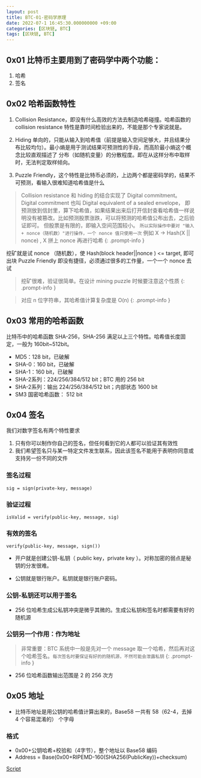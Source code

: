 ```yaml
---
layout: post
title: BTC-01-密码学原理
date: 2022-07-1 16:45:30.000000000 +09:00
categories: [区块链, BTC]
tags: [区块链, BTC]
---
```


## 0x01 比特币主要用到了密码学中两个功能：
1. 哈希
2. 签名

## 0x02 哈希函数特性
1. Collision Resistance，即没有什么高效的方法去制造哈希碰撞。哈希函数的 collision resistance 特性是靠时间检验出来的，不能是那个专家说就是。

2. Hiding 单向的，只能从输入到哈希值（前提是输入空间足够大，并且结果分布比较均匀）。最小熵是用于测试结果可预测性的手段，而高阶最小熵这个概念比较直观描述了
分布（如随机变量）的分散程度。即在从这样分布中取样时，无法判定取样倾向。

3. Puzzle Friendly，这个特性是比特币必须的，上边两个都是密码学的，结果不可预测，看输入很难知道哈希值是什么

> Collision resistance 和 hiding 的结合实现了 Digital commitment。Digital commitment 也叫 Digital equivalent of a sealed envelope，
即预测放到信封里，算下哈希值，如果结果出来后打开信封查看哈希值一样说明没有被篡改。比如预测股票涨跌，可以将预测的哈希值公布出去，之后验证即可。
但股票是有限的，即输入空间范围较小。
`所以实际操作中要对 "输入 + nonce（随机数）"进行操作，一个 nonce 值只使用一次`
例如 X -> Hash(X || nonce) , X 拼上 nonce 再进行哈希
{: .prompt-info }


挖矿就是试 nonce （随机数），使 Hash(block header||nonce ) <= target, 即可出块
 Puzzle Friendly 即没有捷径，必须通过很多的工作量，一个一个 nonce 去试

> 挖矿很难，验证很简单。在设计 mining puzzle 时候要注意这个性质
{: .prompt-info }


> 对应 n 位字符串，其哈希值计算复杂度是 O(n)
{: .prompt-info }


## 0x03 常用的哈希函数
比特币中的哈希函数 SHA-256，SHA-256 满足以上三个特性。哈希值长度固定，一般为 160bit~512bit。

* MD5：128 bit，已破解
* SHA-0：160 bit，已破解
* SHA-1：160 bit，已破解
* SHA-2系列：224/256/384/512 bit；BTC 用的 256 bit
* SHA-2系列：输出 224/256/384/512 bit；内部状态 1600 bit
* SM3 国密哈希函数： 512 bit



## 0x04 签名
我们对数字签名有两个特性要求
1. 只有你可以制作你自己的签名，但任何看到它的人都可以验证其有效性
2. 我们希望签名只与某一特定文件发生联系，因此该签名不能用于表明你同意或支持另一份不同的文件

### 签名过程
`sig = sign(private-key, message)`

### 验证过程
`isValid = verify(public-key, message, sig)`

### 有效的签名
`verify(public-key, message, sign())`


* 开户就是创建公钥-私钥（ public key，private key ）。对称加密的弱点是秘钥的分发很难。

* 公钥就是银行账户。私钥就是银行账户密码。

### 公钥-私钥还可以用于签名

* 256 位哈希生成公私钥冲突是微乎其微的。生成公私钥和签名时都需要有好的随机源


### 公钥另一个作用：作为地址


> 非常重要：BTC 系统中一般是先对一个 message 取一个哈希，然后再对这个哈希签名。`每次签名时要保证有好的的随机源，不然可能会泄露私钥`
{: .prompt-info }


* 256 位哈希函数输出范围是 2 的 256 次方

## 0x05 地址
* 比特币地址是用公钥的哈希值计算出来的，Base58 一共有 58（62-4，去掉 4 个容易混淆的） 个字母


### 格式 
* 0x00+公钥哈希+校验和（4字节），整个地址以 Base58 编码
* Address = Base(0x00+RIPEMD-160(SHA256(PublicKey))+checksum)


[Script](https://en.bitcoin.it/wiki/Script)
